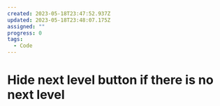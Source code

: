 ```yaml
---
created: 2023-05-18T23:47:52.937Z
updated: 2023-05-18T23:48:07.175Z
assigned: ""
progress: 0
tags:
  - Code
---
```


# Hide next level button if there is no next level
